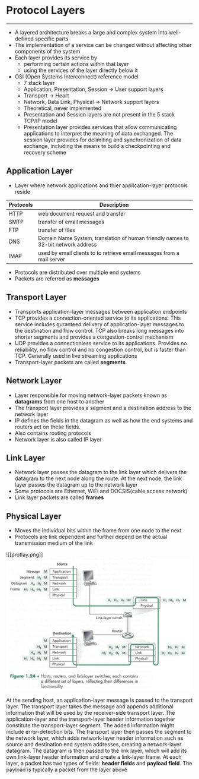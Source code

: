 # Protocol Layers
----
- A layered architecture breaks a large and complex system into well-defined specific parts
- The implementation of a service can be changed without affecting other components of the system
- Each layer provides its service by 
	- performing certain actions within that layer
	- using the services of the layer directly below it
- OSI (Open Systems Interconnect) reference model 
	- 7 stack layer
	- Application, Presentation, Session -> User support layers
	- Transport -> Heart
	- Network, Data Link, Physical -> Network support layers
	- Theoretical, never implemented
	- Presentation and Session layers are not present in the 5 stack TCP/IP model
	- Presentation layer provides services that allow communicating applications to interpret the meaning of data exchanged. The session layer provides for delimiting and synchronization of data exchange, including the means to build a checkpointing and recovery scheme

## Application Layer
- Layer where network applications and thier application-layer protocols reside

| Protocols | Description                                                                       |
| --------- | --------------------------------------------------------------------------------- |
| HTTP      | web document request and transfer                                                 |
| SMTP      | transfer of email messages                                                        |
| FTP       | transfer of files                                                                 |
| DNS       | Domain Name System, translation of human friendly names to 32-bit network address |
| IMAP      | used by email clients to to retrieve email messages from a mail server                                                                                  |

- Protocols are distributed over multiple end systems
- Packets are referred as **messages**

## Transport Layer
- Transports application-layer messages between application endpoints
- TCP provides a connection-oriented service to its applications. This service includes guranteed delivery of application-layer messages to the destination and flow control. TCP also breaks long messages into shorter segments and provides a congestion-control mechanism
- UDP provides a connectionless service to its applications. Provides no reliability, no flow control and no congestion control, but is faster than TCP. Generally used in live streaming applications
- Transport-layer packets are called **segments**

## Network Layer
- Layer responsible for moving network-layer packets known as **datagrams** from one host to another
- The transport layer provides a segment and a destination address to the network layer
- IP defines the fields in the datagram as well as how the end systems and routers act on these fields. 
- Also contains routing protocols
- Network layer is also called IP layer

## Link Layer
- Network layer passes the datagram to the link layer which delivers the datagram to the next node along the route. At the next node, the link layer passes the datagram up to the network layer
- Some protocols are Ethernet, WiFi and DOCSIS(cable access network)
- Link layer packets are called **frames**

## Physical Layer
- Moves the individual bits within the frame from one node to the next
- Protocols are link dependent and further depend on the actual transmission medium of the link

![[protlay.png]]
![protlay.png](https://github.com/Shogunkayo/PES_Notes/blob/main/Computer%20Networks/Images/protlay.png)

At the sending host, an application-layer message is passed to the transport layer. The transport layer takes the message and appends additional information that will be used by the receiver-side transport layer. The application-layer and the transport-layer header information together constitute the transport-layer segment. The added information might include error-detection bits. The transport layer then passes the segment to the network layer, which adds network-layer header information such as source and destination end system addresses, creating a network-layer datagram. The datagram is then passed to the link layer, which will add its own link-layer header information and create a link-layer frame. At each layer, a packet has two types of fields: **header fields** and **payload field**. The payload is typically a packet from the layer above
